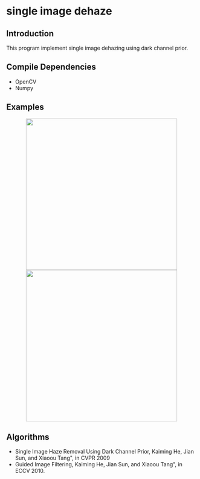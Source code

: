 # single image dehaze
## Introduction
This program implement single image dehazing using dark channel prior. 

## Compile Dependencies
- OpenCV
- Numpy

## Examples
<center>
<img src="./image/test.png"  height = "400"  />
<img src="./image/result.png"   height = "400"  />
</center>


## Algorithms
- Single Image Haze Removal Using Dark Channel Prior, Kaiming He, Jian Sun, and Xiaoou Tang", in CVPR 2009 
- Guided Image Filtering, Kaiming He, Jian Sun, and Xiaoou Tang", in ECCV 2010.
